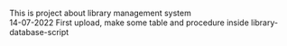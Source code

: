 This is project about library management system<br>
14-07-2022 First upload, make some table and procedure inside library-database-script 
